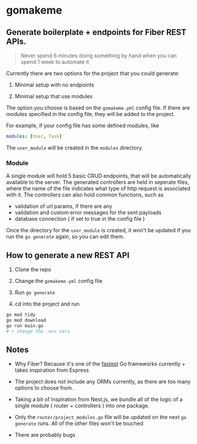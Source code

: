 # **gomakeme**

## Generate boilerplate + endpoints for Fiber REST APIs.

> Never spend 6 minutes doing something by hand when you can spend 1 week to automate it

Currently there are two options for the project that you could generate:

1. Minimal setup with no endpoints

2. Minimal setup that use modules

The option you choose is based on the `gomakeme.yml` config file. If there are modules specified in the config file, they will be added to the project.

For example, if your config file has some defined modules, like

```yml
modules: [User, Task]
```

The `user_module` will be created in the `modules` directory.

### Module

A single module will hold 5 basic CRUD endpoints, that will be automatically available to the server. The generated controllers are held in seperate files, where the name of the file indicates what type of http request is associated with it. The controllers can also hold common functions, such as

- validation of url params, if there are any
- validation and custom error messages for the sent payloads
- database connection ( if set to true in the config file )

Once the directory for the `user_module` is created, it won't be updated if you run the `go generate` again, so you can edit them.

## How to generate a new REST API

1. Clone the repo

2. Change the `gomakeme.yml` config file

3. Run `go generate`

4. cd into the project and run

```bash
go mod tidy
go mod download
go run main.go
# + change the .env vars
```

## Notes

- Why Fiber? Because it's one of the [fastest](https://www.techempower.com/benchmarks/) Go frameworks currently + takes inspiration from Express

- The project does not include any ORMs currently, as there are too many options to choose from.

- Taking a bit of inspiration from Nest.js, we bundle all of the logic of a single module ( router + controllers ) into one package.

- Only the `router/project_modules.go` file will be updated on the next `go generate` runs. All of the other files won't be touched

- There are probably bugs

<!--

# wsl

export PATH=$PATH:/usr/local/go/bin
GOOS=linux go build -o main .

export PATH=$PATH:/usr/local/go/bin
GOOS=linux go build -o ./gomakeme

export PATH=$PATH:/usr/local/go/bin
GOOS=linux go build -o ./gomakeme_linux


export PATH=$PATH:/usr/local/go/bin
GOOS=linux GOARCH=amd64 go build -o ./gomakeme_linux_amd64

-->
